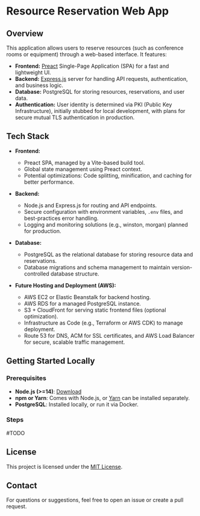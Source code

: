 # Resource Reservation Web App

## Overview

This application allows users to reserve resources (such as conference rooms or equipment) through a web-based interface. It features:

- **Frontend:** [Preact](https://preactjs.com/) Single-Page Application (SPA) for a fast and lightweight UI.
- **Backend:** [Express.js](https://expressjs.com/) server for handling API requests, authentication, and business logic.
- **Database:** PostgreSQL for storing resources, reservations, and user data.
- **Authentication:** User identity is determined via PKI (Public Key Infrastructure), initially stubbed for local development, with plans for secure mutual TLS authentication in production.

## Tech Stack

- **Frontend:**

  - Preact SPA, managed by a Vite-based build tool.
  - Global state management using Preact context.
  - Potential optimizations: Code splitting, minification, and caching for better performance.

- **Backend:**

  - Node.js and Express.js for routing and API endpoints.
  - Secure configuration with environment variables, `.env` files, and best-practices error handling.
  - Logging and monitoring solutions (e.g., winston, morgan) planned for production.

- **Database:**

  - PostgreSQL as the relational database for storing resource data and reservations.
  - Database migrations and schema management to maintain version-controlled database structure.

- **Future Hosting and Deployment (AWS):**
  - AWS EC2 or Elastic Beanstalk for backend hosting.
  - AWS RDS for a managed PostgreSQL instance.
  - S3 + CloudFront for serving static frontend files (optional optimization).
  - Infrastructure as Code (e.g., Terraform or AWS CDK) to manage deployment.
  - Route 53 for DNS, ACM for SSL certificates, and AWS Load Balancer for secure, scalable traffic management.

## Getting Started Locally

### Prerequisites

- **Node.js (>=14)**: [Download](https://nodejs.org/)
- **npm or Yarn**: Comes with Node.js, or [Yarn](https://yarnpkg.com/) can be installed separately.
- **PostgreSQL**: Installed locally, or run it via Docker.

### Steps

#TODO

## License

This project is licensed under the [MIT License](./LICENSE).

## Contact

For questions or suggestions, feel free to open an issue or create a pull request.
